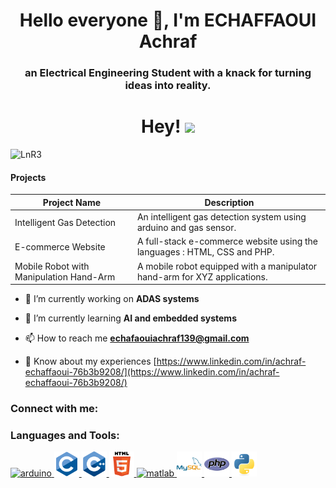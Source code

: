 <h1 align="center">Hello everyone 👋, I'm ECHAFFAOUI Achraf</h1>
<h3 align="center">an Electrical Engineering Student with a knack for turning ideas into reality.</h3>

<h1 align="center">
  Hey!
  <img src="https://images.app.goo.gl/wFCaxF8iAme62FMs6" width="30px"/>
</h1>

![LnR3](https://github.com/ECHAFFAOUI-Achraf/ECHAFFAOUI-Achraf/assets/152794593/b31fb0b0-2892-4c8e-b58b-e991b33d18c1)

#### Projects ####


| Project Name | Description |
| ------------ | ----------- |
| Intelligent Gas Detection | An intelligent gas detection system using arduino and gas sensor.|
| E-commerce Website | A full-stack e-commerce website using the languages : HTML, CSS and PHP.|
| Mobile Robot with Manipulation Hand-Arm | A mobile robot equipped with a manipulator hand-arm for XYZ applications.|

















- 🔭 I’m currently working on **ADAS systems**

- 🌱 I’m currently learning **AI and embedded systems**

- 📫 How to reach me **echafaouiachraf139@gmail.com**

- 📄 Know about my experiences [https://www.linkedin.com/in/achraf-echaffaoui-76b3b9208/](https://www.linkedin.com/in/achraf-echaffaoui-76b3b9208/)

<h3 align="left">Connect with me:</h3>
<p align="left">
</p>

<h3 align="left">Languages and Tools:</h3>
<p align="left"> <a href="https://www.arduino.cc/" target="_blank" rel="noreferrer"> <img src="https://cdn.worldvectorlogo.com/logos/arduino-1.svg" alt="arduino" width="40" height="40"/> </a> <a href="https://www.cprogramming.com/" target="_blank" rel="noreferrer"> <img src="https://raw.githubusercontent.com/devicons/devicon/master/icons/c/c-original.svg" alt="c" width="40" height="40"/> </a> <a href="https://www.w3schools.com/cpp/" target="_blank" rel="noreferrer"> <img src="https://raw.githubusercontent.com/devicons/devicon/master/icons/cplusplus/cplusplus-original.svg" alt="cplusplus" width="40" height="40"/> </a> <a href="https://www.w3.org/html/" target="_blank" rel="noreferrer"> <img src="https://raw.githubusercontent.com/devicons/devicon/master/icons/html5/html5-original-wordmark.svg" alt="html5" width="40" height="40"/> </a> <a href="https://www.mathworks.com/" target="_blank" rel="noreferrer"> <img src="https://upload.wikimedia.org/wikipedia/commons/2/21/Matlab_Logo.png" alt="matlab" width="40" height="40"/> </a> <a href="https://www.mysql.com/" target="_blank" rel="noreferrer"> <img src="https://raw.githubusercontent.com/devicons/devicon/master/icons/mysql/mysql-original-wordmark.svg" alt="mysql" width="40" height="40"/> </a> <a href="https://www.php.net" target="_blank" rel="noreferrer"> <img src="https://raw.githubusercontent.com/devicons/devicon/master/icons/php/php-original.svg" alt="php" width="40" height="40"/> </a> <a href="https://www.python.org" target="_blank" rel="noreferrer"> <img src="https://raw.githubusercontent.com/devicons/devicon/master/icons/python/python-original.svg" alt="python" width="40" height="40"/> </a> </p>
